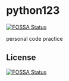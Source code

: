 # python123
[![FOSSA Status](https://app.fossa.io/api/projects/git%2Bgithub.com%2Fgokulyc%2Fpython123.svg?type=shield)](https://app.fossa.io/projects/git%2Bgithub.com%2Fgokulyc%2Fpython123?ref=badge_shield)

personal code practice


## License
[![FOSSA Status](https://app.fossa.io/api/projects/git%2Bgithub.com%2Fgokulyc%2Fpython123.svg?type=large)](https://app.fossa.io/projects/git%2Bgithub.com%2Fgokulyc%2Fpython123?ref=badge_large)